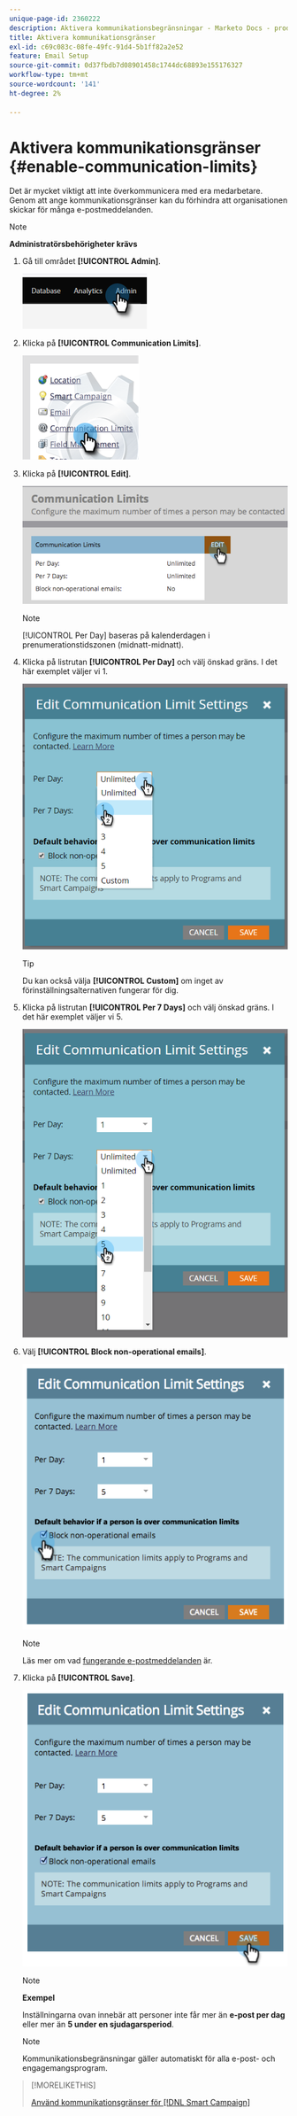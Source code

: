 ```yaml
---
unique-page-id: 2360222
description: Aktivera kommunikationsbegränsningar - Marketo Docs - produktdokumentation
title: Aktivera kommunikationsgränser
exl-id: c69c083c-08fe-49fc-91d4-5b1ff82a2e52
feature: Email Setup
source-git-commit: 0d37fbdb7d08901458c1744dc68893e155176327
workflow-type: tm+mt
source-wordcount: '141'
ht-degree: 2%

---
```


# Aktivera kommunikationsgränser {#enable-communication-limits}

Det är mycket viktigt att inte överkommunicera med era medarbetare. Genom att ange kommunikationsgränser kan du förhindra att organisationen skickar för många e-postmeddelanden.

>[!NOTE]
>
>**Administratörsbehörigheter krävs**

1. Gå till området **[!UICONTROL Admin]**.

   ![](assets/enable-communication-limits-1.png)

1. Klicka på **[!UICONTROL Communication Limits]**.

   ![](assets/enable-communication-limits-2.png)

1. Klicka på **[!UICONTROL Edit]**.

   ![](assets/enable-communication-limits-3.png)

   >[!NOTE]
   >
   >[!UICONTROL Per Day] baseras på kalenderdagen i prenumerationstidszonen (midnatt-midnatt).

1. Klicka på listrutan **[!UICONTROL Per Day]** och välj önskad gräns. I det här exemplet väljer vi 1.

   ![](assets/enable-communication-limits-4.png)

   >[!TIP]
   >
   >Du kan också välja **[!UICONTROL Custom]** om inget av förinställningsalternativen fungerar för dig.

1. Klicka på listrutan **[!UICONTROL Per 7 Days]** och välj önskad gräns. I det här exemplet väljer vi 5.

   ![](assets/enable-communication-limits-5.png)

1. Välj **[!UICONTROL Block non-operational emails]**.

   ![](assets/enable-communication-limits-6.png)

   >[!NOTE]
   >
   >Läs mer om vad [fungerande e-postmeddelanden](/help/marketo/product-docs/email-marketing/general/functions-in-the-editor/make-an-email-operational.md) är.

1. Klicka på **[!UICONTROL Save]**.

   ![](assets/enable-communication-limits-7.png)

   >[!NOTE]
   >
   >**Exempel**
   >
   >Inställningarna ovan innebär att personer inte får mer än **e-post per dag** eller mer än **5 under en sjudagarsperiod**.

   >[!NOTE]
   >
   >Kommunikationsbegränsningar gäller automatiskt för alla e-post- och engagemangsprogram.

>[!MORELIKETHIS]
>
>[Använd kommunikationsgränser för  [!DNL Smart Campaign]](/help/marketo/product-docs/core-marketo-concepts/smart-campaigns/using-smart-campaigns/apply-communication-limits-to-smart-campaign.md)
